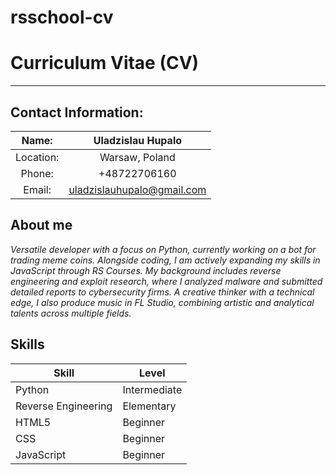 # rsschool-cv

# Curriculum Vitae (CV)
---
## Contact Information:

|   Name:   |     Uladzislau Hupalo      |
| :-------: | :------------------------: |
| Location: |       Warsaw, Poland       |
|  Phone:   |        +48722706160        |
|  Email:   | uladzislauhupalo@gmail.com |
## About me
*Versatile developer with a focus on Python, currently working on a bot for trading meme coins. Alongside coding, I am actively expanding my skills in JavaScript through RS Courses. My background includes reverse engineering and exploit research, where I analyzed malware and submitted detailed reports to cybersecurity firms. A creative thinker with a technical edge, I also produce music in FL Studio, combining artistic and analytical talents across multiple fields.*
## Skills

| Skill               | Level        |
| ------------------- | ------------ |
| Python              | Intermediate |
| Reverse Engineering | Elementary   |
| HTML5               | Beginner     |
| CSS                 | Beginner     |
| JavaScript          | Beginner     |

